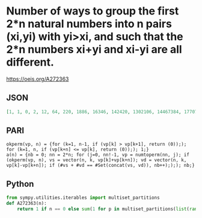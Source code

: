 # Number of ways to group the first 2\*n natural numbers into n pairs \(xi,yi\) with yi\>xi, and such that the 2\*n numbers xi\+yi and xi\-yi are all different\.
https://oeis.org/A272363
## JSON
```JSON
[1, 1, 0, 2, 12, 64, 220, 1886, 16346, 142420, 1302106, 14467384, 177079358]
```
## PARI
```PARI
okperm(vp, n) = {for (k=1, n-1, if (vp[k] > vp[k+1], return (0));); for (k=1, n, if (vp[k+n] <= vp[k], return (0));); 1;}
a(n) = {nb = 0; nn = 2*n; for (j=0, nn!-1, vp = numtoperm(nn, j); if (okperm(vp, n), vs = vector(n, k, vp[k]+vp[k+n]); vd = vector(n, k, vp[k]-vp[k+n]); if (#vs + #vd == #Set(concat(vs, vd)), nb++););); nb;}
```
## Python
```Python
from sympy.utilities.iterables import multiset_partitions
def A272363(n):
    return 1 if n == 0 else sum(1 for p in multiset_partitions(list(range(1,2*n+1)),n) if max(len(d) for d in p) == 2 and len(set([sum(d) for d in p]))+len(set([abs(d[0]-d[1]) for d in p])) == 2*n) # _Chai Wah Wu_, Oct 08 2018
```
